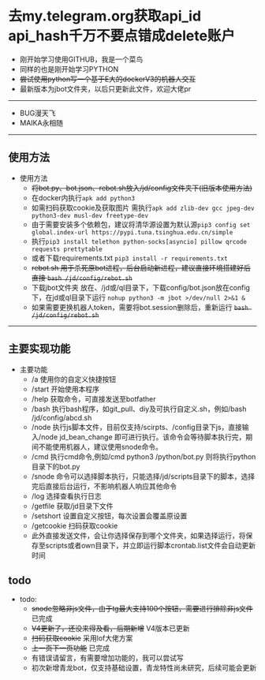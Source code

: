 # 去my.telegram.org获取api_id api_hash千万不要点错成delete账户

* 刚开始学习使用GITHUB，我是一个菜鸟
* 同样的也是刚开始学习PYTHON
* ~~尝试使用python写一个基于E大的dockerV3的机器人交互~~
* 最新版本为jbot文件夹，以后只更新此文件，欢迎大佬pr

***

* BUG漫天飞
* MAIKA永相随

***

## 使用方法

* 使用方法
  * ~~将bot.py、bot.json、rebot.sh放入/jd/config文件夹下(旧版本使用方法)~~
  * 在docker内执行`apk add python3`
  * 如需扫码获取cookie及获取图片 需执行`apk add zlib-dev gcc jpeg-dev python3-dev musl-dev freetype-dev`
  * 由于需要安装多个依赖包，建议将清华源设置为默认源`pip3 config set global.index-url https://pypi.tuna.tsinghua.edu.cn/simple`
  * 执行`pip3 install telethon python-socks[asyncio] pillow qrcode requests prettytable`
  * 或者下载requirements.txt `pip3 install -r requirements.txt`
  * ~~rebot.sh 用于杀死原bot进程，后台启动新进程，建议直接环境搭建好后直接 `bash /jd/config/rebot.sh`~~
  * 下载jbot文件夹 放在、/jd或/ql目录下，下载config/bot.json放在config下，在jd或ql目录下运行 `nohup python3 -m jbot >/dev/null 2>&1 &`
  * 如果需要更换机器人token，需要将bot.session删除后，重新运行 ~~`bash /jd/config/rebot.sh`~~

***

## 主要实现功能

* 主要功能
  * /a 使用你的自定义快捷按钮
  * /start 开始使用本程序
  * /help 获取命令，可直接发送至botfather
  * /bash 执行bash程序，如git_pull、diy及可执行自定义.sh，例如/bash /jd/config/abcd.sh
  * /node 执行js脚本文件，目前仅支持/scirpts、/config目录下js，直接输入/node jd_bean_change 即可进行执行。该命令会等待脚本执行完，期间不能使用机器人，建议使用snode命令。
  * /cmd 执行cmd命令,例如/cmd python3 /python/bot.py 则将执行python目录下的bot.py
  * /snode 命令可以选择脚本执行，只能选择/jd/scripts目录下的脚本，选择完后直接后台运行，不影响机器人响应其他命令
  * /log 选择查看执行日志
  * /getfile 获取/jd目录下文件
  * /setshort 设置自定义按钮，每次设置会覆盖原设置
  * /getcookie 扫码获取cookie
  * 此外直接发送文件，会让你选择保存到哪个文件夹，如果选择运行，将保存至scripts或者own目录下，并立即运行脚本crontab.list文件会自动更新时间

## todo

* todo:
  * ~~snode忽略非js文件，由于tg最大支持100个按钮，需要进行排除非js文件~~ 已完成
  * ~~V4更新了，还没来得及看，后期新增~~ V4版本已更新
  * ~~扫码获取cookie~~ 采用lof大佬方案
  * ~~上一页下一页功能~~ 已完成
  * 有错误请留言，有需要增加功能的，我可以尝试写
  * 初次新增青龙bot，仅支持基础设置，青龙特性尚未研究，后续可能会更新
